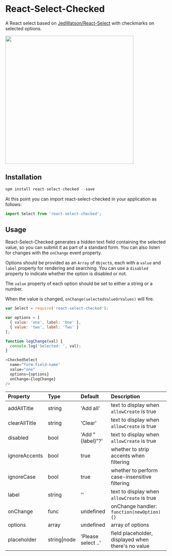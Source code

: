 React-Select-Checked
====================

A React select based on [JedWatson/React-Select](http://jedwatson.github.io/react-select/) with checkmarks on selected options.

<img src="https://user-images.githubusercontent.com/2835281/32287328-bf65fdcc-bf30-11e7-980a-b297e1b8aa57.png" width="400">

## Installation

```javascript
npm install react-select-checked --save
```

At this point you can import react-select-checked in your application as follows:
```javascript
import Select from 'react-select-checked';
```

## Usage

React-Select-Checked generates a hidden text field containing the selected value, so you can submit it as part of a standard form. You can also listen for changes with the `onChange` event property.

Options should be provided as an `Array` of `Object`s, each with a `value` and `label` property for rendering and searching. You can use a `disabled` property to indicate whether the option is disabled or not.

The `value` property of each option should be set to either a string or a number.

When the value is changed, `onChange(selectedValueOrValues)` will fire.

```javascript
var Select = require('react-select-checked');

var options = [
  { value: 'one', label: 'One' },
  { value: 'two', label: 'Two' }
];

function logChange(val) {
  console.log('Selected: ', val);
}

<CheckedSelect
  name="form-field-name"
  value="one"
  options={options}
  onChange={logChange}
/>
```

| Property | Type | Default | Description |
|:---|:---|:---|:---|
| addAllTitle | string | 'Add all' | text to display when `allowCreate` is true |
| clearAllTitle | string | 'Clear' | text to display when `allowCreate` is true |
| disabled | bool | 'Add "{label}"?' | text to display when `allowCreate` is true |
| ignoreAccents | bool | true | whether to strip accents when filtering |
| ignoreCase | bool | true | whether to perform case-insensitive filtering |
| label | string | '' | text to display when `allowCreate` is true |
| onChange | func | undefined | onChange handler: `function(newOption) {}` |
| options | array | undefined | array of options |
| placeholder | string\|node | 'Please select ..' | field placeholder, displayed when there's no value |
